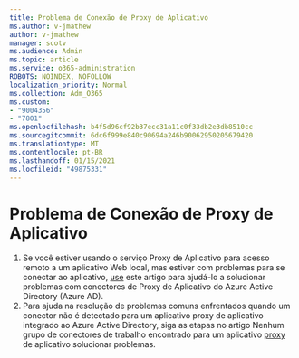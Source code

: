 ```yaml
---
title: Problema de Conexão de Proxy de Aplicativo
ms.author: v-jmathew
author: v-jmathew
manager: scotv
ms.audience: Admin
ms.topic: article
ms.service: o365-administration
ROBOTS: NOINDEX, NOFOLLOW
localization_priority: Normal
ms.collection: Adm_O365
ms.custom:
- "9004356"
- "7801"
ms.openlocfilehash: b4f5d96cf92b37ecc31a11c0f33db2e3db8510cc
ms.sourcegitcommit: 6dc6f999e840c90694a246b90062950205679420
ms.translationtype: MT
ms.contentlocale: pt-BR
ms.lasthandoff: 01/15/2021
ms.locfileid: "49875331"
---
```

# <a name="app-proxy-connection-issue"></a>Problema de Conexão de Proxy de Aplicativo

1. Se você estiver usando o serviço Proxy de Aplicativo para acesso remoto a um aplicativo Web local, mas estiver com problemas para se conectar ao aplicativo, [use](https://docs.microsoft.com/azure/active-directory/manage-apps/application-proxy-debug-connectors) este artigo para ajudá-lo a solucionar problemas com conectores de Proxy de Aplicativo do Azure Active Directory (Azure AD).
2. Para ajuda na resolução de problemas comuns enfrentados quando um conector não é detectado para um aplicativo proxy de aplicativo integrado ao Azure Active Directory, siga as etapas no artigo Nenhum grupo de conectores de trabalho encontrado para um aplicativo [proxy](https://docs.microsoft.com/azure/active-directory/application-proxy-connectivity-no-working-connector) de aplicativo solucionar problemas.
